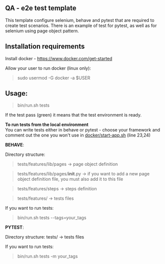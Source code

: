 ## QA - e2e test template 

This template configure selenium, behave and pytest that are required to create test scenarios.
There is an example of test for pytest, as well as for selenium using page object pattern. 

## Installation requirements

Install docker - https://www.docker.com/get-started 

Allow your user to run docker (linux only):  
>sudo usermod -G docker -a $USER  

## **Usage:**

> bin/run.sh tests

If the test pass (green) it means that the test environment is ready.

**To run tests from the local environment**  
You can write tests either in behave or pytest - choose your framework and comment out the one you won't use
in [docker/start-app.sh](docker/start-app.sh) (line 23,24)

**BEHAVE**:

Directory structure:
> tests/features/lib/pages -> page object definition

> tests/features/lib/pages/__init__.py -> if you want to add a new page object definition file, you must also add it to this file

> tests/features/steps -> steps definition

> tests/features/ -> tests files

If you want to run tests:

> bin/run.sh tests --tags=your_tags

**PYTEST**:

Directory structure:
tests/ -> tests files

If you want to run tests:

> bin/run.sh tests -m your_tags
